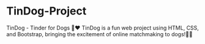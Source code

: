 # TinDog-Project
TinDog - Tinder for Dogs 🐾❤️ TinDog is a fun web project using HTML, CSS, and Bootstrap, bringing the excitement of online matchmaking to dogs!🐶✨ 

